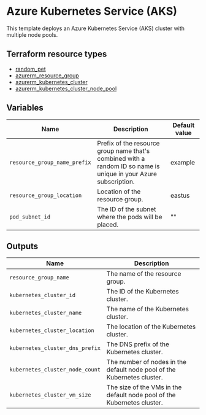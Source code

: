 # Azure Kubernetes Service (AKS)

This template deploys an Azure Kubernetes Service (AKS) cluster with multiple node pools.

## Terraform resource types

- [random_pet](https://registry.terraform.io/providers/hashicorp/random/latest/docs/resources/pet)
- [azurerm_resource_group](https://registry.terraform.io/providers/hashicorp/azurerm/latest/docs/resources/resource_group)
- [azurerm_kubernetes_cluster](https://registry.terraform.io/providers/hashicorp/azurerm/latest/docs/resources/kubernetes_cluster)
- [azurerm_kubernetes_cluster_node_pool](https://registry.terraform.io/providers/hashicorp/azurerm/latest/docs/resources/kubernetes_cluster_node_pool)

## Variables

| Name | Description | Default value |
|-|-|-|
| `resource_group_name_prefix` | Prefix of the resource group name that's combined with a random ID so name is unique in your Azure subscription. | example |
| `resource_group_location` | Location of the resource group. | eastus |
| `pod_subnet_id` | The ID of the subnet where the pods will be placed. | "" |

## Outputs

| Name | Description |
|-|-|
| `resource_group_name` | The name of the resource group. |
| `kubernetes_cluster_id` | The ID of the Kubernetes cluster. |
| `kubernetes_cluster_name` | The name of the Kubernetes cluster. |
| `kubernetes_cluster_location` | The location of the Kubernetes cluster. |
| `kubernetes_cluster_dns_prefix` | The DNS prefix of the Kubernetes cluster. |
| `kubernetes_cluster_node_count` | The number of nodes in the default node pool of the Kubernetes cluster. |
| `kubernetes_cluster_vm_size` | The size of the VMs in the default node pool of the Kubernetes cluster. |
